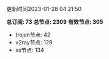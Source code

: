 更新时间2023-01-28 04:21:50

**总订阅: 73**
**总节点: 2309**
**有效节点: 305**
- trojan节点: 42
- v2ray节点: 129
- ss节点: 134
